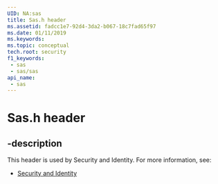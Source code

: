 ```yaml
---
UID: NA:sas
title: Sas.h header
ms.assetid: fadcc1e7-92d4-3da2-b067-18c7fad65f97
ms.date: 01/11/2019
ms.keywords: 
ms.topic: conceptual
tech.root: security
f1_keywords:
 - sas
 - sas/sas
api_name:
 - sas
---
```


# Sas.h header


## -description

This header is used by Security and Identity. For more information, see:

- [Security and Identity](../_security/index.md)


